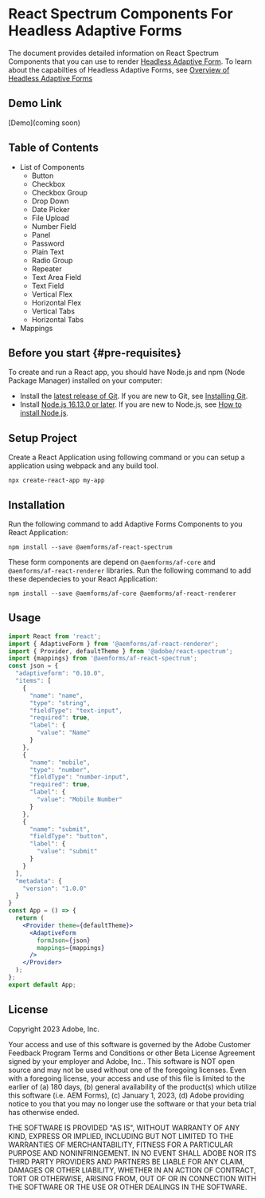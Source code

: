 # React Spectrum Components For Headless Adaptive Forms
The document provides detailed information on React Spectrum Components that you can use to render [Headless Adaptive Form](https://experienceleague.adobe.com/docs/experience-manager-headless-adaptive-forms/using/overview.html?lang=en). To learn about the capabilties of Headless Adaptive Forms, see [Overview of Headless Adaptive Forms](https://experienceleague.adobe.com/docs/experience-manager-headless-adaptive-forms/using/overview.html?lang=en) 

## Demo Link
  [Demo](coming soon)

## Table of Contents
  - List of Components
    - Button
    - Checkbox
    - Checkbox Group
    - Drop Down
    - Date Picker
    - File Upload
    - Number Field
    - Panel
    - Password
    - Plain Text
    - Radio Group
    - Repeater
    - Text Area Field
    - Text Field
    - Vertical Flex
    - Horizontal Flex
    - Vertical Tabs
    - Horizontal Tabs
  - Mappings

## Before you start {#pre-requisites}
To create and run a React app, you should have Node.js and npm (Node Package Manager) installed on your computer:
*   Install the [latest release of Git](https://git-scm.com/downloads). If you are new to Git, see [Installing Git](https://git-scm.com/book/en/v2/Getting-Started-Installing-Git).
*   Install [Node.js 16.13.0 or later](https://nodejs.org/en/download/). If you are new to Node.js, see [How to install Node.js](https://nodejs.dev/en/learn/how-to-install-nodejs).


## Setup Project

Create a React Application using following command or you can setup a application using webpack and any build tool.

```
npx create-react-app my-app
```  

## Installation

Run the following command to add Adaptive Forms Components to you React Application:

```
npm install --save @aemforms/af-react-spectrum

```

These form components are depend on `@aemforms/af-core` and `@aemforms/af-react-renderer` libraries. Run the following command to add these dependecies to your React Application:

```
npm install --save @aemforms/af-core @aemforms/af-react-renderer

```


## Usage
```jsx
import React from 'react';
import { AdaptiveForm } from '@aemforms/af-react-renderer';
import { Provider, defaultTheme } from '@adobe/react-spectrum';
import {mappings} from '@aemforms/af-react-spectrum';
const json = {
  "adaptiveform": "0.10.0",
  "items": [
    {
      "name": "name",
      "type": "string",
      "fieldType": "text-input",
      "required": true,
      "label": {
        "value": "Name"
      }
    },
    {
      "name": "mobile",
      "type": "number",
      "fieldType": "number-input",
      "required": true,
      "label": {
        "value": "Mobile Number"
      }
    },
    {
      "name": "submit",
      "fieldType": "button",
      "label": {
        "value": "submit"
      }
    }
  ],
  "metadata": {
    "version": "1.0.0"
  }
}
const App = () => {
  return (
    <Provider theme={defaultTheme}>
      <AdaptiveForm
        formJson={json}
        mappings={mappings}
      />
    </Provider>
  );
};
export default App;
```

## License

Copyright 2023 Adobe, Inc.

Your access and use of this software is governed by the Adobe Customer Feedback Program Terms and Conditions or other Beta License Agreement signed by your employer and Adobe, Inc.. This software is NOT open source and may not be used without one of the foregoing licenses. Even with a foregoing license, your access and use of this file is limited to the earlier of (a) 180 days, (b) general availability of the product(s) which utilize this software (i.e. AEM Forms), (c) January 1, 2023, (d) Adobe providing notice to you that you may no longer use the software or that your beta trial has otherwise ended.

THE SOFTWARE IS PROVIDED "AS IS", WITHOUT WARRANTY OF ANY KIND, EXPRESS OR IMPLIED, INCLUDING BUT NOT LIMITED TO THE WARRANTIES OF MERCHANTABILITY, FITNESS FOR A PARTICULAR PURPOSE AND NONINFRINGEMENT. IN NO EVENT SHALL ADOBE NOR ITS THIRD PARTY PROVIDERS AND PARTNERS BE LIABLE FOR ANY CLAIM, DAMAGES OR OTHER LIABILITY, WHETHER IN AN ACTION OF CONTRACT, TORT OR OTHERWISE, ARISING FROM, OUT OF OR IN CONNECTION WITH THE SOFTWARE OR THE USE OR OTHER DEALINGS IN THE SOFTWARE.